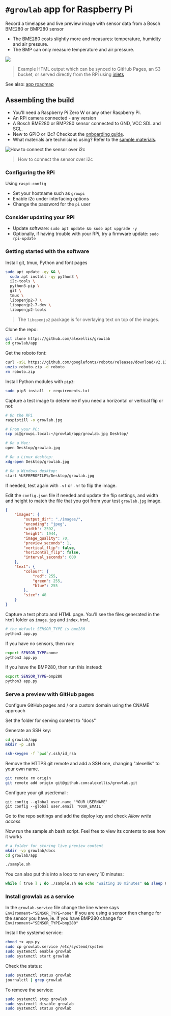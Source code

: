 # `#growlab` app for Raspberry Pi

Record a timelapse and live preview image with sensor data from a Bosch BME280 or BMP280 sensor

* The BME280 costs slightly more and measures: temperature, humidity and air pressure.
* The BMP can only measure temperature and air pressure.

![](https://pbs.twimg.com/media/E0DwywWXoAET9dK?format=jpg&name=medium)
> Example HTML output which can be synced to GitHub Pages, an S3 bucket, or served directly from the RPi using [inlets](https://docs.inlets.dev/)

See also: [app roadmap](https://github.com/alexellis/growlab/issues/15)

## Assembling the build

* You'll need a Raspberry Pi Zero W or any other Raspberry Pi.
* An RPi camera connected - any version
* A Bosch BME280 or BMP280 sensor connected to GND, VCC SDL and SCL.
* New to GPIO or i2c? Checkout the [onboarding guide](onboarding.md).
* What materials are technicians using? Refer to the [sample materials](materials.md).

![How to connect the sensor over i2c](sensor-i2c.png)
> How to connect the sensor over i2c

### Configuring the RPi

Using `raspi-config`

* Set your hostname such as `growpi`
* Enable i2c under interfacing options
* Change the password for the `pi` user

### Consider updating your RPi

* Update software: `sudo apt update && sudo apt upgrade -y`
* Optionally, if having trouble with your RPi, try a firmware update: `sudo rpi-update`

### Getting started with the software

Install git, tmux, Python and font pages

```bash
sudo apt update -qy && \
  sudo apt install -qy python3 \
  i2c-tools \
  python3-pip \
  git \
  tmux \
  libopenjp2-7 \
  libopenjp2-7-dev \
  libopenjp2-tools
```

> The `libopenjp2` package is for overlaying text on top of the images.

Clone the repo:

```bash
git clone https://github.com/alexellis/growlab
cd growlab/app
```

Get the roboto font:

```bash
curl -sSL https://github.com/googlefonts/roboto/releases/download/v2.138/roboto-unhinted.zip -o roboto.zip
unzip roboto.zip -d roboto
rm roboto.zip
```

Install Python modules with `pip3`:

```bash
sudo pip3 install -r requirements.txt
```

Capture a test image to determine if you need a horizontal or vertical flip or not:

```bash
# On the RPi
raspistill -o growlab.jpg

# From your PC:
scp pi@growpi.local:~/growlab/app/growlab.jpg Desktop/

# On a Mac:
open Desktop/growlab.jpg

# On a Linux desktop:
xdg-open Desktop/growlab.jpg

# On a Windows desktop:
start %USERPROFILE%/Desktop/growlab.jpg
```

If needed, test again with `-vf` or `-hf` to flip the image.

Edit the `config.json` file if needed and update the flip settings, and width and height to match the file that you got from your test `growlab.jpg` image.

```json
{
    "images": {
        "output_dir": "./images/",
        "encoding": "jpeg",
        "width": 2592,
        "height": 1944,
        "image_quality": 70,
        "preview_seconds": 1,
        "vertical_flip": false,
        "horizontal_flip": false,
        "interval_seconds": 600
    },
    "text": {
        "colour": {
            "red": 255,
            "green": 255,
            "blue": 255
        },
        "size": 48
    }
}
```

Capture a test photo and HTML page. You'll see the files generated in the `html` folder as `image.jpg` and `index.html`.

```bash
# the default SENSOR_TYPE is bme280
python3 app.py
```

If you have no sensors, then run:

```bash
export SENSOR_TYPE=none
python3 app.py
```

If you have the BMP280, then run this instead:

```bash
export SENSOR_TYPE=bmp280
python3 app.py
```

### Serve a preview with GitHub pages

Configure GitHub pages and / or a custom domain using the CNAME approach

Set the folder for serving content to "docs"

Generate an SSH key:

```bash
cd growlab/app
mkdir -p .ssh

ssh-keygen -f `pwd`/.ssh/id_rsa
```

Remove the HTTPS git remote and add a SSH one, changing "alexellis" to your own name.

```bash
git remote rm origin
git remote add origin git@github.com:alexellis/growlab.git
```

Configure your git user/email:

```
git config --global user.name 'YOUR_USERNAME'
git config --global user.email 'YOUR_EMAIL'
```

Go to the repo settings and add the deploy key and check *Allow write access*

Now run the sample.sh bash script. Feel free to view its contents to see how it works

```bash
# a folder for storing live preview content
mkdir -vp growlab/docs
cd growlab/app

./sample.sh
```

You can also put this into a loop to run every 10 minutes:

```bash
while [ true ] ; do ./sample.sh && echo "waiting 10 minutes" && sleep 600 ; done
```

### Install growlab as a service

In the `growlab.service` file change the line where says `Environment="SENSOR_TYPE=none"` if you are using a sensor
then change for the sensor you have, ie. if you have BMP280 change for `Environment="SENSOR_TYPE=bmp280"`

Install the systemd service:

```bash
chmod +x app.py
sudo cp growlab.service /etc/systemd/system
sudo systemctl enable growlab
sudo systemctl start growlab
```

Check the status:

```bash
sudo systemctl status growlab
journalctl | grep growlab
```

To remove the service:

```bash
sudo systemctl stop growlab
sudo systemctl disable growlab
sudo systemctl status growlab
```
